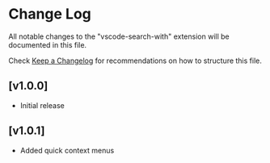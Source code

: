 # Change Log

All notable changes to the "vscode-search-with" extension will be documented in this file.

Check [Keep a Changelog](http://keepachangelog.com/) for recommendations on how to structure this file.

## [v1.0.0]

- Initial release

## [v1.0.1]

- Added quick context menus